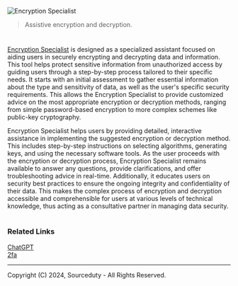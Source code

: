 ![Encryption Specialist](https://github.com/sourceduty/Encryption_Specialist/assets/123030236/efeaf5ee-efdf-421c-9bd0-1f74ba9dc493)

> Assistive encryption and decryption.

#

[Encryption Specialist](https://chatgpt.com/g/g-AClVroVDs-encryption-specialist) is designed as a specialized assistant focused on aiding users in securely encrypting and decrypting data and information. This tool helps protect sensitive information from unauthorized access by guiding users through a step-by-step process tailored to their specific needs. It starts with an initial assessment to gather essential information about the type and sensitivity of data, as well as the user's specific security requirements. This allows the Encryption Specialist to provide customized advice on the most appropriate encryption or decryption methods, ranging from simple password-based encryption to more complex schemes like public-key cryptography.

Encryption Specialist helps users by providing detailed, interactive assistance in implementing the suggested encryption or decryption method. This includes step-by-step instructions on selecting algorithms, generating keys, and using the necessary software tools. As the user proceeds with the encryption or decryption process, Encryption Specialist remains available to answer any questions, provide clarifications, and offer troubleshooting advice in real-time. Additionally, it educates users on security best practices to ensure the ongoing integrity and confidentiality of their data. This makes the complex process of encryption and decryption accessible and comprehensible for users at various levels of technical knowledge, thus acting as a consultative partner in managing data security.

#
### Related Links

[ChatGPT](https://github.com/sourceduty/ChatGPT)
<br>
[2fa](https://github.com/sourceduty/2fa)

***
Copyright (C) 2024, Sourceduty - All Rights Reserved.
